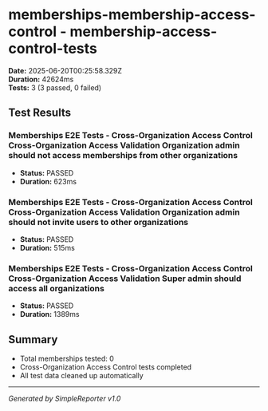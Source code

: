 # memberships-membership-access-control - membership-access-control-tests

**Date:** 2025-06-20T00:25:58.329Z  
**Duration:** 42624ms  
**Tests:** 3 (3 passed, 0 failed)

## Test Results


### Memberships E2E Tests - Cross-Organization Access Control Cross-Organization Access Validation Organization admin should not access memberships from other organizations
- **Status:** PASSED
- **Duration:** 623ms



### Memberships E2E Tests - Cross-Organization Access Control Cross-Organization Access Validation Organization admin should not invite users to other organizations
- **Status:** PASSED
- **Duration:** 515ms



### Memberships E2E Tests - Cross-Organization Access Control Cross-Organization Access Validation Super admin should access all organizations
- **Status:** PASSED
- **Duration:** 1389ms



## Summary

- Total memberships tested: 0
- Cross-Organization Access Control tests completed
- All test data cleaned up automatically

---
*Generated by SimpleReporter v1.0*
